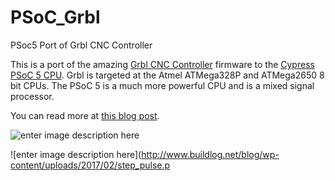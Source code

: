 # PSoC_Grbl
PSoc5 Port of Grbl CNC Controller

This is a port of the amazing [Grbl CNC Controller](https://github.com/gnea/grbl) firmware to the [Cypress PSoC 5 CPU](http://www.cypress.com/products/psoc-5). Grbl is targeted at the Atmel ATMega328P and ATMega2650 8 bit CPUs.  The PSoC 5 is a much more powerful CPU and is a mixed signal processor. 

You can read more at [this blog post](http://www.buildlog.net/blog/2017/02/psoc-5-port-of-the-grbl-1-1-cnc-controller/).


![enter image description here](http://www.buildlog.net/blog/wp-content/uploads/2017/02/PSoC-4-M-Series-Lego1.jpeg)

![enter image description here](http://www.buildlog.net/blog/wp-content/uploads/2017/02/step_pulse.p
